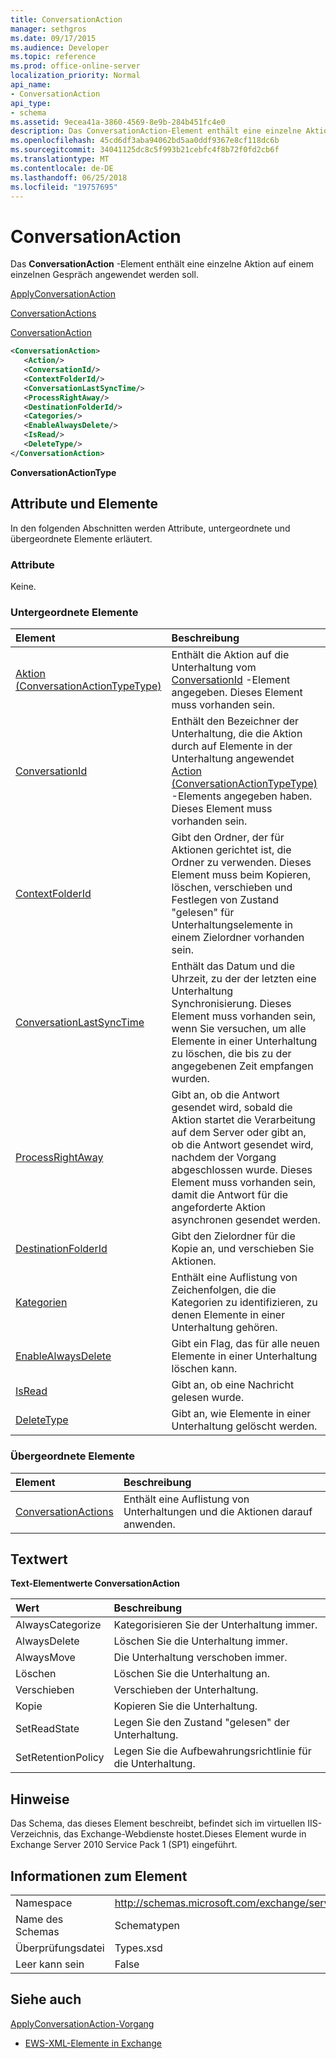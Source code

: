 ```yaml
---
title: ConversationAction
manager: sethgros
ms.date: 09/17/2015
ms.audience: Developer
ms.topic: reference
ms.prod: office-online-server
localization_priority: Normal
api_name:
- ConversationAction
api_type:
- schema
ms.assetid: 9ecea41a-3860-4569-8e9b-284b451fc4e0
description: Das ConversationAction-Element enthält eine einzelne Aktion auf einem einzelnen Gespräch angewendet werden soll.
ms.openlocfilehash: 45cd6df3aba94062bd5aa0ddf9367e8cf118dc6b
ms.sourcegitcommit: 34041125dc8c5f993b21cebfc4f8b72f0fd2cb6f
ms.translationtype: MT
ms.contentlocale: de-DE
ms.lasthandoff: 06/25/2018
ms.locfileid: "19757695"
---
```

# <a name="conversationaction"></a>ConversationAction

Das **ConversationAction** -Element enthält eine einzelne Aktion auf einem einzelnen Gespräch angewendet werden soll. 
  
[ApplyConversationAction](applyconversationaction.md)
  
[ConversationActions](conversationactions.md)
  
[ConversationAction](conversationaction.md)
  
```XML
<ConversationAction>
   <Action/>
   <ConversationId/>
   <ContextFolderId/>
   <ConversationLastSyncTime/>
   <ProcessRightAway/>
   <DestinationFolderId/>
   <Categories/>
   <EnableAlwaysDelete/>
   <IsRead/>
   <DeleteType/>
</ConversationAction>
```

 **ConversationActionType**
## <a name="attributes-and-elements"></a>Attribute und Elemente

In den folgenden Abschnitten werden Attribute, untergeordnete und übergeordnete Elemente erläutert.
  
### <a name="attributes"></a>Attribute

Keine.
  
### <a name="child-elements"></a>Untergeordnete Elemente

|**Element**|**Beschreibung**|
|:-----|:-----|
|[Aktion (ConversationActionTypeType)](action-conversationactiontypetype.md) <br/> |Enthält die Aktion auf die Unterhaltung vom [ConversationId](conversationid.md) -Element angegeben. Dieses Element muss vorhanden sein.  <br/> |
|[ConversationId](conversationid.md) <br/> |Enthält den Bezeichner der Unterhaltung, die die Aktion durch auf Elemente in der Unterhaltung angewendet [Action (ConversationActionTypeType)](action-conversationactiontypetype.md) -Elements angegeben haben. Dieses Element muss vorhanden sein.  <br/> |
|[ContextFolderId](contextfolderid.md) <br/> |Gibt den Ordner, der für Aktionen gerichtet ist, die Ordner zu verwenden. Dieses Element muss beim Kopieren, löschen, verschieben und Festlegen von Zustand "gelesen" für Unterhaltungselemente in einem Zielordner vorhanden sein.  <br/> |
|[ConversationLastSyncTime](conversationlastsynctime.md) <br/> |Enthält das Datum und die Uhrzeit, zu der der letzten eine Unterhaltung Synchronisierung. Dieses Element muss vorhanden sein, wenn Sie versuchen, um alle Elemente in einer Unterhaltung zu löschen, die bis zu der angegebenen Zeit empfangen wurden.  <br/> |
|[ProcessRightAway](processrightaway.md) <br/> |Gibt an, ob die Antwort gesendet wird, sobald die Aktion startet die Verarbeitung auf dem Server oder gibt an, ob die Antwort gesendet wird, nachdem der Vorgang abgeschlossen wurde. Dieses Element muss vorhanden sein, damit die Antwort für die angeforderte Aktion asynchronen gesendet werden.  <br/> |
|[DestinationFolderId](destinationfolderid.md) <br/> |Gibt den Zielordner für die Kopie an, und verschieben Sie Aktionen.  <br/> |
|[Kategorien](categories-ex15websvcsotherref.md) <br/> |Enthält eine Auflistung von Zeichenfolgen, die die Kategorien zu identifizieren, zu denen Elemente in einer Unterhaltung gehören.  <br/> |
|[EnableAlwaysDelete](enablealwaysdelete.md) <br/> |Gibt ein Flag, das für alle neuen Elemente in einer Unterhaltung löschen kann.  <br/> |
|[IsRead](isread.md) <br/> |Gibt an, ob eine Nachricht gelesen wurde.  <br/> |
|[DeleteType](deletetype.md) <br/> |Gibt an, wie Elemente in einer Unterhaltung gelöscht werden.  <br/> |
   
### <a name="parent-elements"></a>Übergeordnete Elemente

|**Element**|**Beschreibung**|
|:-----|:-----|
|[ConversationActions](conversationactions.md) <br/> |Enthält eine Auflistung von Unterhaltungen und die Aktionen darauf anwenden.  <br/> |
   
## <a name="text-value"></a>Textwert

**Text-Elementwerte ConversationAction**

|**Wert**|**Beschreibung**|
|:-----|:-----|
|AlwaysCategorize  <br/> |Kategorisieren Sie der Unterhaltung immer.  <br/> |
|AlwaysDelete  <br/> |Löschen Sie die Unterhaltung immer.  <br/> |
|AlwaysMove  <br/> |Die Unterhaltung verschoben immer.  <br/> |
|Löschen  <br/> |Löschen Sie die Unterhaltung an.  <br/> |
|Verschieben  <br/> |Verschieben der Unterhaltung.  <br/> |
|Kopie  <br/> |Kopieren Sie die Unterhaltung.  <br/> |
|SetReadState  <br/> |Legen Sie den Zustand "gelesen" der Unterhaltung.  <br/> |
|SetRetentionPolicy  <br/> |Legen Sie die Aufbewahrungsrichtlinie für die Unterhaltung.  <br/> |
   
## <a name="remarks"></a>Hinweise

Das Schema, das dieses Element beschreibt, befindet sich im virtuellen IIS-Verzeichnis, das Exchange-Webdienste hostet.Dieses Element wurde in Exchange Server 2010 Service Pack 1 (SP1) eingeführt.
  
## <a name="element-information"></a>Informationen zum Element

|||
|:-----|:-----|
|Namespace  <br/> |http://schemas.microsoft.com/exchange/services/2006/types  <br/> |
|Name des Schemas  <br/> |Schematypen  <br/> |
|Überprüfungsdatei  <br/> |Types.xsd  <br/> |
|Leer kann sein  <br/> |False  <br/> |
   
## <a name="see-also"></a>Siehe auch



[ApplyConversationAction-Vorgang](applyconversationaction-operation.md)


- [EWS-XML-Elemente in Exchange](ews-xml-elements-in-exchange.md)

